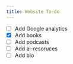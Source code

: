 ```yaml
---
title: Website To-do
---
```


- [ ] Add Google analytics
- [x] Add books
- [ ] Add podcasts
- [ ] Add ai-resoruces
- [ ] Add bio